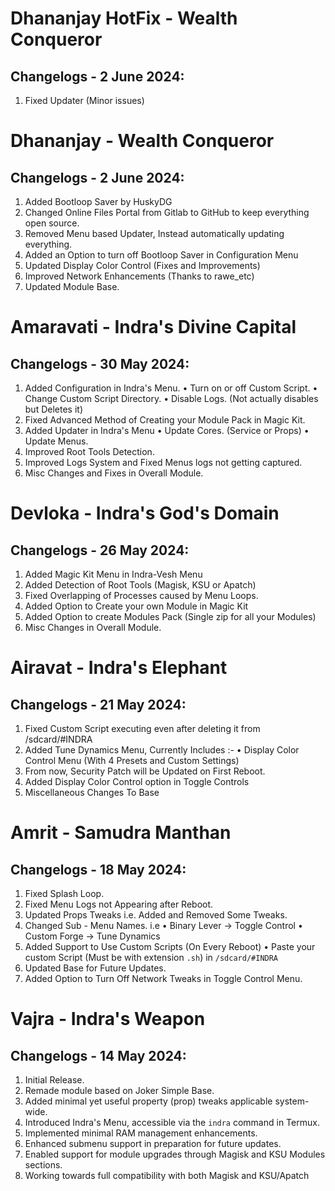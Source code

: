 # Dhananjay HotFix - Wealth Conqueror
## Changelogs - 2 June 2024:
1. Fixed Updater (Minor issues)

# Dhananjay - Wealth Conqueror
## Changelogs - 2 June 2024:
1. Added Bootloop Saver by HuskyDG
2. Changed Online Files Portal from Gitlab to GitHub to keep everything open source. 
3. Removed Menu based Updater, Instead automatically updating everything.
4. Added an Option to turn off Bootloop Saver in Configuration Menu 
5. Updated Display Color Control (Fixes and Improvements) 
6. Improved Network Enhancements (Thanks to rawe_etc)
7. Updated Module Base.

# Amaravati - Indra's Divine Capital
## Changelogs - 30 May 2024:
1. Added Configuration in Indra's Menu.
 • Turn on or off Custom Script.
 • Change Custom Script Directory.
 • Disable Logs. (Not actually disables but Deletes it)
2. Fixed Advanced Method of Creating your Module Pack in Magic Kit.
3. Added Updater in Indra's Menu
 • Update Cores. (Service or Props)
 • Update Menus.
4. Improved Root Tools Detection.
5. Improved Logs System and Fixed Menus logs not getting captured.
6. Misc Changes and Fixes in Overall Module.

# Devloka - Indra's God's Domain
## Changelogs - 26 May 2024:
1. Added Magic Kit Menu in Indra-Vesh Menu
2. Added Detection of Root Tools (Magisk, KSU or Apatch)
3. Fixed Overlapping of Processes caused by Menu Loops.
4. Added Option to Create your own Module in Magic Kit 
5. Added Option to create Modules Pack (Single zip for all your Modules)
6. Misc Changes in Overall Module.

# Airavat - Indra's Elephant
## Changelogs - 21 May 2024:
1. Fixed Custom Script executing even after deleting it from /sdcard/#INDRA
2. Added Tune Dynamics Menu, Currently Includes :-
 • Display Color Control Menu (With 4 Presets and Custom Settings)
3. From now, Security Patch will be Updated on First Reboot.
4. Added Display Color Control option in Toggle Controls
5. Miscellaneous Changes To Base

# Amrit - Samudra Manthan 
## Changelogs - 18 May 2024:
1. Fixed Splash Loop.
2. Fixed Menu Logs not Appearing after Reboot.
3. Updated Props Tweaks i.e. Added and Removed Some Tweaks.
4. Changed Sub - Menu Names. i.e
 • Binary Lever -> Toggle Control
 • Custom Forge -> Tune Dynamics
5. Added Support to Use Custom Scripts (On Every Reboot)
 • Paste your custom Script (Must be with extension ```.sh```) in ```/sdcard/#INDRA```
6. Updated Base for Future Updates.
7. Added Option to Turn Off Network Tweaks in Toggle Control Menu.

# Vajra - Indra's Weapon 
## Changelogs - 14 May 2024:
1. Initial Release.
2. Remade module based on Joker Simple Base.
3. Added minimal yet useful property (prop) tweaks applicable system-wide.
4. Introduced Indra's Menu, accessible via the ```indra``` command in Termux.
5. Implemented minimal RAM management enhancements.
6. Enhanced submenu support in preparation for future updates.
7. Enabled support for module upgrades through Magisk and KSU Modules sections.
8. Working towards full compatibility with both Magisk and KSU/Apatch
